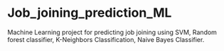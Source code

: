 # Job_joining_prediction_ML
Machine Learning project for predicting job joining using SVM, Random forest classifier, K-Neighbors Classification, Naive Bayes Classifier.
